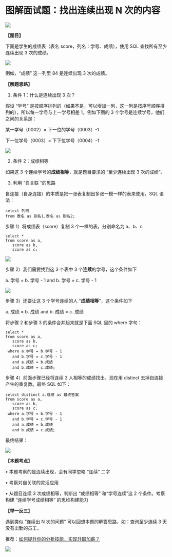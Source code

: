 # **图解面试题：找出连续出现 N 次的内容**

![](https://mmbiz.qpic.cn/mmbiz_jpg/PnRVMhXvfFLSwbx3echq5ZWvxucmHc3nnLkxaiarK9zCl2LmYFQBwVPbEDA233cdd4LUX5BrLQ4FU0341WXogaw/640?wx_fmt=jpeg)

**【题目】**

下面是学生的成绩表（表名 score，列名：学号、成绩），使用 SQL 查找所有至少连续出现 3 次的成绩。  

![](https://mmbiz.qpic.cn/mmbiz_png/PnRVMhXvfFLSwbx3echq5ZWvxucmHc3nAOOk3K2Y4uuic5fQFbvhpEmmtjibPT2V3Of2IVnuXDGbG7sEJ3ldMfeg/640?wx_fmt=png)

例如，“成绩” 这一列里 84 是连续出现 3 次的成绩。

**【解题思路】**

1. 条件 1：什么是连续出现 3 次？

假设 “学号” 是按顺序排列的（如果不是，可以增加一列，这一列是按序号顺序排列的），所以每一学号与上一学号相差 1。例如下图的 3 个学号是连续学号，他们之间的关系是：

某一学号（0002）= 下一位的学号（0003）-1

下一位学号（0003）= 下下位学号（0004）-1

![](https://mmbiz.qpic.cn/mmbiz_jpg/PnRVMhXvfFLSwbx3echq5ZWvxucmHc3ndrkfy4ocJM3sXDKWbd5QIvh1qKy1Srm7pROyCv6CT4piak3j1YPAuGg/640?wx_fmt=jpeg)

2. 条件 2：成绩相等

如果这 3 个连续学号的**成绩相等**，就是题目要求的 “至少连续出现 3 次的成绩”。  

3. 利用 “自关联 “的思路

自连接（自身连接）的本质是把一张表复制出多张一模一样的表来使用。SQL 语法：

```MYSQL
select 列明 
from 表名 as 别名1,表名 as 别名2;

```

步骤 1）将成绩表（score）复制 3 个一样的表，分别命名为 a、b、c  

```MYSQL
select *
from score as a,
   score as b,
   score as c;

```

![](https://mmbiz.qpic.cn/mmbiz_jpg/PnRVMhXvfFKZGXNvhob4H74WibyKaYzmPChADHS8OXTKPC4XSkZUrdJvYCp5ukfFywIrb15jZIicdmuGFK8icdH7Q/640?wx_fmt=jpeg)

步骤 2）我们需要找到这 3 个表中 3 个**连续**的学号，这个条件如下  

a. 学号 = b. 学号 - 1 and b. 学号 = c. 学号 - 1

![](https://mmbiz.qpic.cn/mmbiz_jpg/PnRVMhXvfFLSwbx3echq5ZWvxucmHc3nUncvibzsicPOlYdOqUnwdQfv50QYp7q0OfeRzbJ8rb89E7tECNT4yP9g/640?wx_fmt=jpeg)

步骤 3）还要让这 3 个学号连续的人 “**成绩相等**”，这个条件如下

a. 成绩 = b. 成绩 and b. 成绩 = c. 成绩 

将步骤 2 和步骤 3 的条件合并起来就是下面 SQL 里的 where 字句：  

```MYSQL
select *
from score as a,
   score as b,
   score as c;
 where a.学号 = b.学号 - 1
   and b.学号 = c.学号 - 1
   and a.成绩 = b.成绩
   and b.成绩 = c.成绩;

```

步骤 4）前面步骤已经将连续 3 人相等的成绩找出，现在用 distinct 去掉自连接产生的重复数。最终 SQL 如下：

```MYSQL
select distinct a.成绩 as 最终答案
from score as a,
   score as b,
   score as c;
 where a.学号 = b.学号 - 1
   and b.学号 = c.学号 - 1
   and a.成绩 = b.成绩
   and b.成绩 = c.成绩;

```

最终结果：  

![](https://mmbiz.qpic.cn/mmbiz_png/PnRVMhXvfFLSwbx3echq5ZWvxucmHc3neXOr4u70JlbGkmYEpKTTibBhEgPeqgCUtGdLrcBmU0npoonmgxKDanQ/640?wx_fmt=png)

**【本题考点】**

• 本题考察的是连续出现，会有同学忽略 “连续” 二字

• 考察对自关联的灵活应用

• 从题目连续 3 次成绩相等，判断出 “成绩相等” 和“学号连续”这 2 个条件。考察构建 “连续学号成绩相等” 的思维构建能力

**【举一反三】**  

遇到类似 “连续出 N 次的问题” 可以回想本题的解答思路，如：查询至少连续 3 天没有出勤的员工。

推荐：[如何提升你的分析技能，实现升职加薪？](http://mp.weixin.qq.com/s?__biz=MzAxMTMwNTMxMQ==&mid=2649246542&idx=2&sn=522f75638ff0e49fb23c1c74b89e3db9&chksm=835fc37eb4284a68e2f1d31d53323e37f36f2637070aaf594edabbb376a0416d09315b9d0bee&scene=21#wechat_redirect)

![](https://mmbiz.qpic.cn/mmbiz_jpg/PnRVMhXvfFLxIWAcpH8WkJcASQH4ndhfSBQdupDEEcrxt9GKsU4nKKMQ4ZRVesnGwDT0jUbsRXt5ywrfmE8pqw/640?wx_fmt=jpeg)